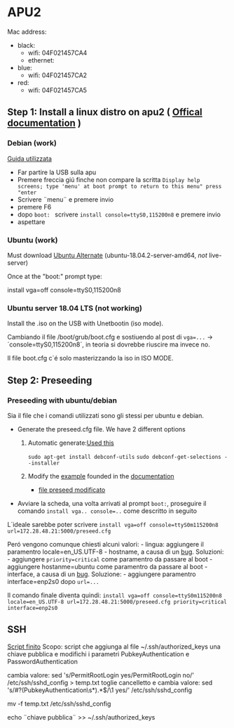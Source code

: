 # APU2

Mac address:
- black: 
    - wifi: 04F021457CA4
    - ethernet:
- blue:  
    - wifi: 04F021457CA2
- red:   
    - wifi: 04F021457CA5



## Step 1: Install a linux distro on apu2 ( [Offical documentation](https://pcengines.ch/howto.htm#home) )

### Debian (work)

[Guida utilizzata](https://syscall.eu/blog/2017/07/19/apu/)

- Far partire la USB sulla apu
- Premere freccia giú finche non compare la scritta `Display help screens; type 'menu' at boot prompt to return to this menu" press "enter`
- Scrivere ¨menu¨ e premere invio
- premere F6
- dopo `boot: ` scrivere `install console=ttyS0,115200n8` e premere invio
- aspettare


### Ubuntu (work)

Must download [Ubuntu Alternate](http://cdimage.ubuntu.com/releases/18.04.2/release/?_ga=2.6837746.1317156672.1557303868-755951356.1557213959) (ubuntu-18.04.2-server-amd64, *not* live-server)

Once at the "boot:" prompt type:

install vga=off console=ttyS0,115200n8

### Ubuntu server 18.04 LTS (not working)

Install the .iso on the USB with Unetbootin (iso mode).

Cambiando il file /boot/grub/boot.cfg e sostiuendo al post di `vga=...` -> ´console=ttyS0,115200n8´, in teoria si dovrebbe riuscire ma invece no. 

Il file boot.cfg c´é solo masterizzando la iso in ISO MODE. 

## Step 2: Preseeding 

### Preseeding with ubuntu/debian
Sia il file che i comandi utilizzati sono gli stessi per ubuntu e debian. 

- Generate the preseed.cfg file. We have 2 different options
    1. Automatic generate:[Used this](http://debian-handbook.info/browse/stable/sect.automated-installation.html)
    
        `sudo apt-get install debconf-utils`
        `sudo debconf-get-selections --installer`
    2. Modify the [example](https://help.ubuntu.com/lts/installation-guide/example-preseed.txt) founded in the [documentation](https://help.ubuntu.com/lts/installation-guide/amd64/apbs04.html)
        - [file preseed modificato](https://gitlab.fbk.eu/fgionghi/apu2/blob/master/Files/preseed.cfg)

- Avviare la scheda, una volta arrivati al prompt `boot:`, proseguire il comando `install vga.. console=..` come descritto in seguito

L´ideale sarebbe poter scrivere `install vga=off console=ttyS0m115200n8 url=172.28.48.21:5000/preseed.cfg`

Peró vengono comunque chiesti alcuni valori:
    - lingua: aggiungere il paramentro locale=en_US.UTF-8
    - hostname, a causa di un [bug](https://bugs.launchpad.net/ubuntu/+source/preseed/+bug/1452202). Soluzioni:
        - aggiungere `priority=critical` come paramentro da passare al boot
        - aggiungere hostanme=ubuntu come paramentro da passare al boot
    - interface, a causa di un [bug](https://bugs.launchpad.net/ubuntu/+source/netcfg/+bug/855921). Soluzione:
        - aggiungere paramentro interface=enp2s0 dopo `url=...`
        
Il comando finale diventa quindi: `install vga=off console=ttyS0m115200n8 locale=en_US.UTF-8 url=172.28.48.21:5000/preseed.cfg priority=critical interface=enp2s0 `

## SSH 
[Script finito](https://gitlab.fbk.eu/fgionghi/apu2/blob/master/Files/ssh_script.sh)
Scopo: script che aggiunga al file ~/.ssh/authorized_keys una chiave pubblica e modifichi i parametri PubkeyAuthentication e PasswordAuthentication

cambia valore: sed 's/PermitRootLogin yes/PermitRootLogin no/' /etc/ssh/sshd_config > temp.txt
toglie cancelletto e cambia valore: sed 's/#\?\(PubkeyAuthentication\s*\).*$/\1 yes/' /etc/ssh/sshd_config

mv -f temp.txt /etc/ssh/sshd_config

echo ¨chiave pubblica¨ >> ~/.ssh/authorized_keys
